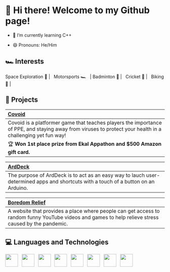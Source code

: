# 👋 Hi there! Welcome to my Github page!

- 🌱 I’m currently learning C++

- 😄 Pronouns: He/Him

## 🏎 Interests
Space Exploration 🔭 | &nbsp;
Motorsports 🏎️ &nbsp;  | Badminton 🏸 | &nbsp; Cricket 🏏 | &nbsp; Biking 🚴‍ |

## 📗 Projects
  | [Covoid](https://github.com/TheSpaceDragon/CovoidPlatformer) |
  | :--- |
  | Covoid is a platformer game that teaches players the importance of PPE, and staying away from viruses to protect your health in a challenging yet fun way! 
  🏆 **Won 1st place prize from Ekal Appathon and $500 Amazon gift card.**|
  
  | [ArdDeck](https://github.com/TheSpaceDragon/ArdDeck) |
  | :---   |
  |The purpose of ArdDeck is to act as an easy way to lauch user-determined apps and shortcuts with a touch of a button on an Arduino.|
    
  | [Boredom Relief](https://github.com/RaghavVerma24/Boredom-App) |
  | :---   |
  | A website that provides a place where people can get access to random funny YouTube videos and games to help relieve stress caused by the pandemic.|
  



## 💻 Languages and Technologies
<img src="https://upload.wikimedia.org/wikipedia/commons/6/61/HTML5_logo_and_wordmark.svg" width=40 align=center> &nbsp;
<img src="https://upload.wikimedia.org/wikipedia/commons/d/d5/CSS3_logo_and_wordmark.svg" width=40 align=center> &nbsp;
<img src="https://upload.wikimedia.org/wikipedia/commons/6/6a/JavaScript-logo.png" width=40 align=center> &nbsp;
<img src="https://brandslogos.com/wp-content/uploads/images/large/java-logo-1.png" width=40 align=center> &nbsp;
<img src="https://upload.wikimedia.org/wikipedia/commons/thumb/c/c3/Python-logo-notext.svg/1200px-Python-logo-notext.svg.png" width=40 align=center> &nbsp;
<img src="https://upload.wikimedia.org/wikipedia/commons/thumb/8/87/Arduino_Logo.svg/1024px-Arduino_Logo.svg.png" width=40 align=center> &nbsp;
<img src="https://unity3d.com/profiles/unity3d/themes/unity/images/pages/branding_trademarks/unity-tab-square-black.png" width=40 align=center> &nbsp;
<img src="https://upload.wikimedia.org/wikipedia/commons/thumb/c/cd/Visual_Studio_2017_Logo.svg/1024px-Visual_Studio_2017_Logo.svg.png" width=40 align=center> &nbsp;





<!--
**TheSpaceDragon/TheSpaceDragon** is a ✨ _special_ ✨ repository because its `README.md` (this file) appears on your GitHub profile.

Here are some ideas to get you started:

- 🔭 I’m currently working on ...
- 🌱 I’m currently learning ...
- 👯 I’m looking to collaborate on ...
- 🤔 I’m looking for help with ...
- 💬 Ask me about ...
- 📫 How to reach me: ...
- 😄 Pronouns: ...
- ⚡ Fun fact: ...
-->
